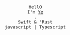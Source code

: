 <p align="center">
  <br>
  <br>
  <br>
  <samp>
    HellO
    <br>I'm <a href="https://n-e-o-n-7.github.io/">Ye</a>
    <br>.
    <br>Swift & 'Rust
    <br>javascript | Typescript
  </samp>
  <br>
  <br>
  <br>
  <br>
</p>
